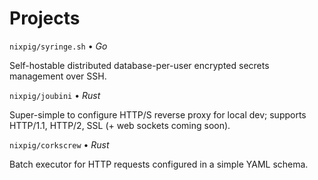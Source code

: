 # Projects

`nixpig/syringe.sh` • _Go_

Self-hostable distributed database-per-user encrypted secrets management over SSH.

`nixpig/joubini` • _Rust_

Super-simple to configure HTTP/S reverse proxy for local dev; supports HTTP/1.1, HTTP/2, SSL (+ web sockets coming soon).

`nixpig/corkscrew` • _Rust_

Batch executor for HTTP requests configured in a simple YAML schema.
